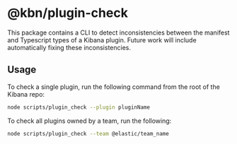 # @kbn/plugin-check

This package contains a CLI to detect inconsistencies between the manifest and Typescript types of a Kibana plugin.  Future work will include automatically fixing these inconsistencies.

## Usage

To check a single plugin, run the following command from the root of the Kibana repo:

```sh
node scripts/plugin_check --plugin pluginName
```

To check all plugins owned by a team, run the following:

```sh
node scripts/plugin_check --team @elastic/team_name
```

